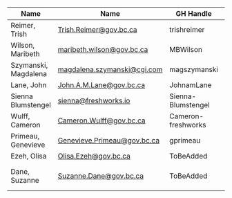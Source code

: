 | Name | Name | GH Handle | Comments |
| --- | --- | --- |--- |
| Reimer, Trish  | Trish.Reimer@gov.bc.ca | trishreimer |  |
| Wilson, Maribeth | maribeth.wilson@gov.bc.ca  | MBWilson |  |
| Szymanski, Magdalena | magdalena.szymanski@cgi.com  | magszymanski |  |
| Lane, John | John.A.M.Lane@gov.bc.ca | JohnamLane |  |
| Sienna Blumstengel | sienna@freshworks.io | Sienna-Blumstengel |  |
| Wulff, Cameron | Cameron.Wulff@gov.bc.ca | Cameron-freshworks |  |
| Primeau, Genevieve |  Genevieve.Primeau@gov.bc.ca | gprimeau |  |
| Ezeh, Olisa | Olisa.Ezeh@gov.bc.ca | ToBeAdded |  |
| Dane, Suzanne | Suzanne.Dane@gov.bc.ca | ToBeAdded | Optional for Standup  |
